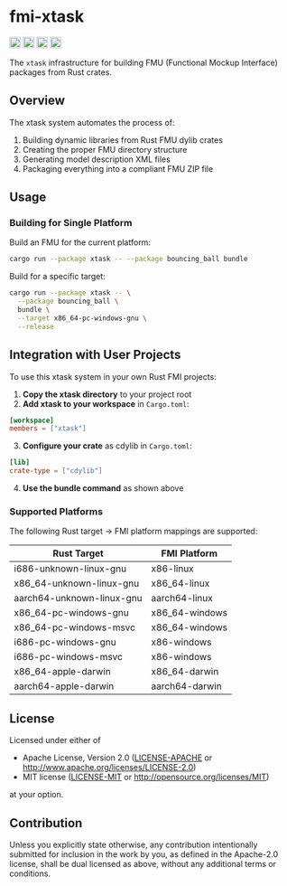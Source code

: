 # fmi-xtask

[<img alt="github" src="https://img.shields.io/github/stars/jondo2010/rust-fmi?style=for-the-badge&logo=github" height="20">](https://github.com/jondo2010/rust-fmi)
[<img alt="crates.io" src="https://img.shields.io/crates/v/fmi.svg?style=for-the-badge&color=fc8d62&logo=rust" height="20">](https://crates.io/crates/fmi-xtask)
[<img alt="docs.rs" src="https://img.shields.io/badge/docs.rs-fmi-66c2a5?style=for-the-badge&labelColor=555555&logo=docs.rs" height="20">](https://docs.rs/fmi-xtask)
[<img alt="build status" src="https://img.shields.io/github/actions/workflow/status/jondo2010/rust-fmi/ci.yml?branch=main&style=for-the-badge" height="20">](https://github.com/jondo2010/rust-fmi/actions?query=branch%3Amain)

The `xtask` infrastructure for building FMU (Functional Mockup Interface) packages from Rust crates.

## Overview

The xtask system automates the process of:
1. Building dynamic libraries from Rust FMU dylib crates
2. Creating the proper FMU directory structure
3. Generating model description XML files
4. Packaging everything into a compliant FMU ZIP file

## Usage

### Building for Single Platform

Build an FMU for the current platform:

```bash
cargo run --package xtask -- --package bouncing_ball bundle
```

Build for a specific target:

```bash
cargo run --package xtask -- \
  --package bouncing_ball \
  bundle \
  --target x86_64-pc-windows-gnu \
  --release
```

## Integration with User Projects

To use this xtask system in your own Rust FMI projects:

1. **Copy the xtask directory** to your project root
2. **Add xtask to your workspace** in `Cargo.toml`:
  ```toml
  [workspace]
  members = ["xtask"]
  ```
3. **Configure your crate** as cdylib in `Cargo.toml`:
  ```toml
  [lib]
  crate-type = ["cdylib"]
  ```
4. **Use the bundle command** as shown above

### Supported Platforms

The following Rust target -> FMI platform mappings are supported:

| Rust Target                 | FMI Platform     |
|-----------------------------|------------------|
| i686-unknown-linux-gnu      | x86-linux        |
| x86_64-unknown-linux-gnu    | x86_64-linux     |
| aarch64-unknown-linux-gnu   | aarch64-linux    |
| x86_64-pc-windows-gnu       | x86_64-windows   |
| x86_64-pc-windows-msvc      | x86_64-windows   |
| i686-pc-windows-gnu         | x86-windows      |
| i686-pc-windows-msvc        | x86-windows      |
| x86_64-apple-darwin         | x86_64-darwin    |
| aarch64-apple-darwin        | aarch64-darwin   |

## License

Licensed under either of

 * Apache License, Version 2.0
   ([LICENSE-APACHE](LICENSE-APACHE) or <http://www.apache.org/licenses/LICENSE-2.0>)
 * MIT license
   ([LICENSE-MIT](LICENSE-MIT) or <http://opensource.org/licenses/MIT>)

at your option.

## Contribution

Unless you explicitly state otherwise, any contribution intentionally submitted for inclusion in the work by you, as defined in the Apache-2.0 license, shall be dual licensed as above, without any additional terms or conditions.

